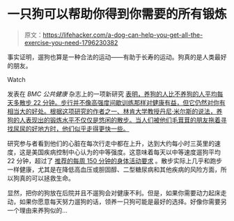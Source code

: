 # 一只狗可以帮助你得到你需要的所有锻炼

> 原文：<https://lifehacker.com/a-dog-can-help-you-get-all-the-exercise-you-need-1796230382>

事实证明，遛狗也算是一种合法的运动——有助于长寿的运动。狗真的是人类最好的朋友。

Watch

发表在 *BMC 公共健康* 杂志上的一项新研究 [表明，养狗的人比不养狗的人平均每天多散步 22 分钟。步行并不像高强度间歇训练那样对健康有益，但它仍然对你有相当大的好处。根据这项研究的作者之一、林肯大学教授丹尼·米尔斯的说法，养狗的人表现出的锻炼水平不仅仅是悠闲的散步。当人们被他们毛茸茸的朋友拖着寻找尿尿的好地方时，他们似乎走得更快一些。](https://bmcpublichealth.biomedcentral.com/articles/10.1186/s12889-017-4422-5)

研究参与者看到他们的心脏在每次行走中都在上升，达到大约每小时三英里的速度，这是美国疾病控制中心认为的中等强度。这意味着每天以中等速度遛狗平均 22 分钟，超过了 [推荐的每周 150 分钟的身体活动要求](https://www.cdc.gov/physicalactivity/basics/adults/index.htm) 。散步实际上几乎和跑步一样健康，尤其是在降低高血压或胆固醇、二型糖尿病和其他疾病的风险方面，所以狗真的可以拯救生命。

显然，把你的狗放在后院并且不遛狗会对健康不利。但是，如果你需要动力起床走动，如果你愿意每天努力遛狗的话，领养一只狗可能是最好的选择。好像你需要另一个理由来养狗似的...